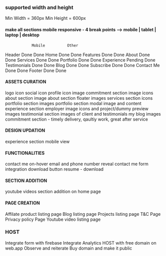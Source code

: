 ### supported width and height
Min Width = 360px
Min Height = 600px

#### make all sections mobile responsive - 4 break points --> mobile | tablet | laptop | desktop
                Mobile          Other
Header          Done            Done
Home            Done            Done
Features        Done            Done
About           Done            Done
Services        Done            Done
Portfolio       Done            Done
Experience      Pending         Done
Testimonials    Done            Done
Blog            Done            Done
Subscribe       Done            Done
Contact Me      Done            Done
Footer          Done            Done

<!-- NOV 11 - UPDATE -->
#### ASSETS CURATION
logo icon
social icon
profile icon image
commitment section image icons
about section image
about section floater images
services section icons 
portfolio section images
portfolio section modal image and content
experience section employer image icons and project/dummy preview images
testimonial section images of client and testimonials
my blog images 
commitment section - timely delivery, qaultiy work, great after service 

#### DESIGN UPDATION
experience section mobile view 

#### FUNCTIONALITIES
contact me on-hover email and phone number reveal 
contact me form integration
download button resume - download

#### SECTION ADDITION
youtube videos section addition on home page

#### PAGE CREATION
Affilate product listing page 
Blog listing page 
Projects listing page
T&C Page
Privacy policy Page
Youtube video listing page

### HOST
Integrate form with firebase
Integrate Analytics
HOST with free domain on web.app
Observe and reiterate
Buy domain and make it public